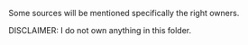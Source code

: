 Some sources will be mentioned specifically the right owners. 

DISCLAIMER:
I do not own anything in this folder.

